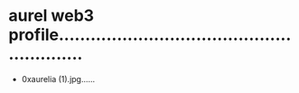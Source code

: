 # aurel web3 profile..........................................................
- 0xaurelia (1).jpg......
